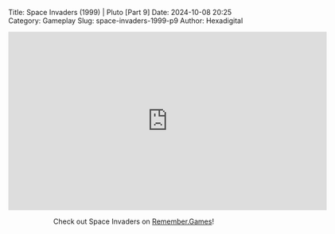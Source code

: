 Title: Space Invaders (1999) | Pluto [Part 9]
Date: 2024-10-08 20:25
Category: Gameplay
Slug: space-invaders-1999-p9
Author: Hexadigital

<center><iframe src="https://www.youtube.com/embed/Lwox-fIvST8?feature=oembed" allow="accelerometer; autoplay; encrypted-media; gyroscope; picture-in-picture" width="640" height="360" frameborder="0"></iframe>

Check out Space Invaders on [Remember.Games](https://remember.games/game/8435/space-invaders/)!</center>